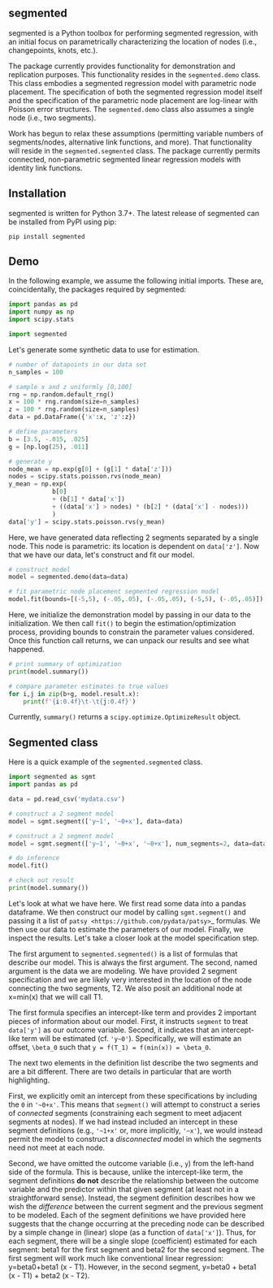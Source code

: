 ## segmented

segmented is a Python toolbox for performing segmented regression, with an initial focus on parametrically characterizing the location of nodes (i.e., changepoints, knots, etc.).

The package currently provides functionality for demonstration and replication purposes.  This functionality resides in the `segmented.demo` class.  This class embodies a segmented regression model with parametric node placement.  The  specification of both the segmented regression model itself and the specification of the parametric node placement are log-linear with Poisson error structures.  The `segmented.demo` class also assumes a single node (i.e., two segments).

Work has begun to relax these assumptions (permitting variable numbers of segments/nodes, alternative link functions, and more).  That functionality will reside in the `segmented.segmented` class.  The package currently permits connected, non-parametric segmented linear regression models with identity link functions.

## Installation

segmented is written for Python 3.7+.  The latest release of segmented can be installed from PyPI using pip:

```
pip install segmented
```


## Demo


In the following example, we assume the following initial imports.  These are, coincidentally, the packages required by segmented:

```python
import pandas as pd
import numpy as np
import scipy.stats

import segmented
```

Let's generate some synthetic data to use for estimation.

```python
# number of datapoints in our data set
n_samples = 100

# sample x and z uniformly [0,100]
rng = np.random.default_rng()
x = 100 * rng.random(size=n_samples)
z = 100 * rng.random(size=n_samples)
data = pd.DataFrame({'x':x, 'z':z})

# define parameters
b = [3.5, -.015, .025]
g = [np.log(25), .011]

# generate y
node_mean = np.exp(g[0] + (g[1] * data['z']))
nodes = scipy.stats.poisson.rvs(node_mean)
y_mean = np.exp(
            b[0]
            + (b[1] * data['x'])
            + ((data['x'] > nodes) * (b[2] * (data['x'] - nodes)))
            )
data['y'] = scipy.stats.poisson.rvs(y_mean)
```

Here, we have generated data reflecting 2 segments separated by a single node.  This node is parametric: its location is dependent on `data['z']`.  Now that we have our data, let's construct and fit our model.

```python
# construct model
model = segmented.demo(data=data)

# fit parametric node placement segmented regression model
model.fit(bounds=[(-5,5), (-.05,.05), (-.05,.05), (-5,5), (-.05,.05)])
```

Here, we initialize the demonstration model by passing in our data to the initialization.  We then call `fit()` to begin the estimation/optimization process, providing bounds to constrain the parameter values considered.  Once this function call returns, we can unpack our results and see what happened.

```python
# print summary of optimization
print(model.summary())

# compare parameter estimates to true values
for i,j in zip(b+g, model.result.x):
    print(f'{i:0.4f}\t-\t{j:0.4f}')
```

Currently, `summary()` returns a `scipy.optimize.OptimizeResult` object.


## Segmented class

Here is a quick example of the `segmented.segmented` class.

```python
import segmented as sgmt
import pandas as pd

data = pd.read_csv('mydata.csv')

# construct a 2 segment model
model = sgmt.segment(['y~1', '~0+x'], data=data)

# construct a 2 segment model
model = sgmt.segment(['y~1', '~0+x', '~0+x'], num_segments=2, data=data)

# do inference
model.fit()

# check out result
print(model.summary())

```

Let's look at what we have here.  We first read some data into a pandas dataframe.  We then construct our model by calling `sgmt.segment()` and passing it a list of `patsy <https://github.com/pydata/patsy>`_ formulas.  We then use our data to estimate the parameters of our model.  Finally, we inspect the results.  Let's take a closer look at the model specification step.

The first argument to `segmented.segmented()` is a list of formulas that describe our model.  This is always the first argument.  The second, named argument is the data we are modeling.  We have provided 2 segment specification and we are likely very interested in the location of the node connecting the two segments, T2.  We also posit an additional node at x=min(x) that we will call T1.

The first formula specifies an intercept-like term and provides 2 important pieces of information about our model.  First, it instructs `segment` to treat `data['y']` as our outcome variable.  Second, it indicates that an intercept-like term will be estimated (cf. `'y~0'`).  Specifically, we will estimate an offset, `\beta_0` such that `y = f(T_1) = f(min(x)) = \beta_0`.

The next two elements in the definition list describe the two segments and are a bit different.  There are two details in particular that are worth highlighting.

First, we explicitly omit an intercept from these specifications by including the `0` in `'~0+x'`.  This means that `segment()` will attempt to construct a series of *connected* segments (constraining each segment to meet adjacent segments at nodes).  If we had instead included an intercept in these segment definitions (e.g., `'~1+x'` or, more implicitly, `'~x'`), we would instead permit the model to construct a *disconnected* model in which the segments need not meet at each node.

Second, we have omitted the outcome variable (i.e., `y`) from the left-hand side of the formula. This is because, unlike the intercept-like term, the segment definitions **do not** describe the relationship between the outcome variable and the predictor within that given segment (at least not in a straightforward sense).  Instead, the segment definition describes how we wish the *difference* between the current segment and the previous segment to be modeled.  Each of the segment definitions we have provided here suggests that the change occurring at the preceding node can be described by a simple change in (linear) slope (as a function of `data['x']`).  Thus, for each segment, there will be a single slope (coefficient) estimated for each segment: beta1 for the first segment and beta2 for the second segment.  The first segment will work much like conventional linear regression: y=beta0+beta1 (x - T1).  However, in the second segment, y=beta0 + beta1 (x - T1) + beta2 (x - T2).

